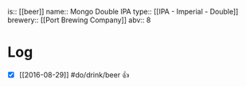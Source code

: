 is:: [[beer]]
name:: Mongo Double IPA
type:: [[IPA - Imperial - Double]]
brewery:: [[Port Brewing Company]]
abv:: 8

# Log
- [x] [[2016-08-29]] #do/drink/beer 👍
